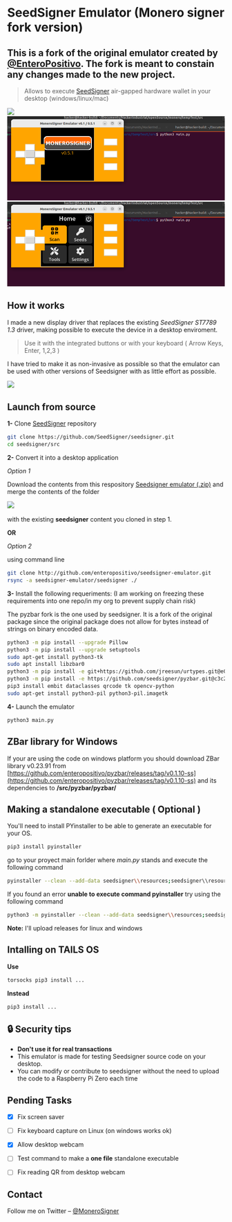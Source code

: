 # SeedSigner Emulator (Monero signer fork version)

## This is a fork of the original emulator created by [@EnteroPositivo](https://twitter.com/enteropositivo). The fork is meant to constain any changes made to the new project.


> Allows to execute [SeedSigner](https://github.com/SeedSigner) air-gapped hardware wallet in your desktop (windows/linux/mac)

![](img/ubuntu.png)
![](img/moneroSigner1.png)
![](img/moneroSigner2.png)


## How it works
I made a new display driver that replaces the existing _SeedSigner ST7789 1.3_ driver, making possible to execute the device in a desktop enviroment.

>Use it with the integrated buttons or with your keyboard ( Arrow Keys, Enter, 1,2,3 )

I have tried to make it as non-invasive as possible so that the emulator can be used with other versions of Seedsigner with as little effort as possible.

![](img/demo.gif)



## Launch from source

**1-** Clone [SeedSigner](https://github.com/SeedSigner/seedsigner) repository

```sh
git clone https://github.com/SeedSigner/seedsigner.git
cd seedsigner/src
```

**2-** Convert it into a desktop application

_Option 1_

Download the contents from this respository [Seedsigner emulator (.zip)](https://github.com/enteropositivo/seedsigner-emulator/archive/refs/heads/master.zip) and merge the contents of the folder

![](img/tree_content.png)

with the existing **seedsigner** content you cloned in step 1.


**OR**

_Option 2_

using command line

```sh
git clone http://github.com/enteropositivo/seedsigner-emulator.git
rsync -a seedsigner-emulator/seedsigner ./
```


**3-** Install the following requeriments:
(I am working on freezing these requirements into one repo/in my org to prevent supply chain risk)

The pyzbar fork is the one used by seedsigner. It is a fork of the original package since the original package
does not allow for bytes instead of strings on binary encoded data. 

```sh
python3 -m pip install --upgrade Pillow
python3 -m pip install --upgrade setuptools
sudo apt-get install python3-tk
sudo apt install libzbar0
python3 -m pip install -e git+https://github.com/jreesun/urtypes.git@e0d0db277ec2339650343eaf7b220fffb9233241
python3 -m pip install -e https://github.com/seedsigner/pyzbar.git@c3c237821c6a20b17953efe59b90df0b514a1c03#egg=pyzbar
pip3 install embit dataclasses qrcode tk opencv-python
sudo apt-get install python3-pil python3-pil.imagetk
```
**4-** Launch the emulator
```sh
python3 main.py
```

## ZBar library for Windows

If your are using the code on windows platform you should download ZBar library v0.23.91 from [https://github.com/enteropositivo/pyzbar/releases/tag/v0.1.10-ss](https://github.com/enteropositivo/pyzbar/releases/tag/v0.1.10-ss) and its dependencies to  **/src/pyzbar/pyzbar/**



## Making a standalone executable ( Optional )

You'll need to install PYinstaller to be able to generate an executable for your OS.

```sh
pip3 install pyinstaller
```
go to your proyect main forlder where _main.py_ stands and execute the following command

```sh
pyinstaller --clean --add-data seedsigner\\resources;seedsigner\\resources main.py
```
If you found an error **unable to execute command pyinstaller** try using the following command

```sh
python3 -m pyinstaller --clean --add-data seedsigner\\resources;seedsigner\\resources main.py
```

**Note:** I'll upload releases for linux and windows


## Intalling on TAILS OS

**Use**
```sh
torsocks pip3 install ...
```
**Instead**
```sh
pip3 install ...
```


## :lock: Security tips
- **Don't use it for real transactions**
- This emulator is made for testing Seedsigner source code on your desktop.   
- You can modify or contribute to seedsigner without the need to upload the code to a  Raspberry Pi Zero each time



## Pending Tasks

- [x] Fix screen saver
- [ ] Fix keyboard capture on Linux (on windows works ok)
- [x] Allow desktop webcam
- [ ] Test command to make a **one file** standalone executable
- [ ] Fix reading QR from desktop webcam




## Contact

Follow me on Twitter – [@MoneroSigner](https://twitter.com/MoneroSigner)

